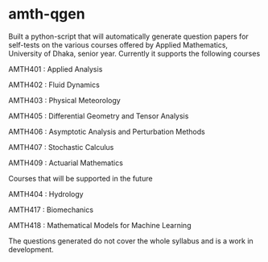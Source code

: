 # amth-qgen
Built a python-script that will automatically generate question papers for self-tests on the various courses offered by Applied Mathematics, University of Dhaka, senior year. Currently it supports the following courses  

AMTH401 : Applied Analysis  

AMTH402 : Fluid Dynamics  

AMTH403 : Physical Meteorology  

AMTH405 : Differential Geometry and Tensor Analysis  

AMTH406 : Asymptotic Analysis and Perturbation Methods  

AMTH407 : Stochastic Calculus  

AMTH409 : Actuarial Mathematics  

Courses that will be supported in the future  

AMTH404 : Hydrology  

AMTH417 : Biomechanics  

AMTH418 : Mathematical Models for Machine Learning  

The questions generated do not cover the whole syllabus and is a work in development.
